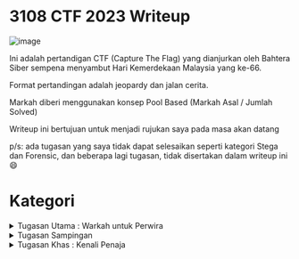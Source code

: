 # 3108 CTF 2023 Writeup

![image](https://github.com/6E3372/3108CTF-Writeup/assets/129729880/89686dcc-23e5-48cd-b175-81635b682df7)

Ini adalah pertandigan CTF (Capture The Flag) yang dianjurkan oleh Bahtera Siber sempena menyambut Hari Kemerdekaan Malaysia yang ke-66.

Format pertandingan adalah jeopardy dan jalan cerita.

Markah diberi menggunakan konsep Pool Based (Markah Asal / Jumlah Solved)

Writeup ini bertujuan untuk menjadi rujukan saya pada masa akan datang

p/s: ada tugasan yang saya tidak dapat selesaikan seperti kategori Stega dan Forensic, dan beberapa lagi tugasan, tidak disertakan dalam writeup ini😄

# Kategori
<details>
<summary>Tugasan Utama : Warkah untuk Perwira</summary>

  | Tugasan | Tahap Kesukaran |
  | --- | --- |
  | [Tugasan I : Seruan Perwira](https://github.com/6D756E6972/3108CTF/blob/main/Tugasan%20Utama/Tugasan%201%20%3A%20Seruan%20Perwira/Tugasan%201.md) | - |
  | [Tugasan II : Tali Barut](https://github.com/6D756E6972/3108CTF/blob/main/Tugasan%20Utama/Tugasan%202%20%3A%20Tali%20Barut/Tugasan%202.md) | - |
  | [Warkah Akhir](https://github.com/6D756E6972/3108CTF/blob/main/Tugasan%20Utama/Warkah%20Akhir/Warkah%20Akhir.md) | - |
  
</details>

<details>
<summary>Tugasan Sampingan</summary>
  <details>
  <summary>Web</summary>
    
  | Tugasan | Tahap Kesukaran |
  | --- | --- |
  | [Lemah](https://github.com/6D756E6972/3108CTF/blob/main/Web/Lemah/Lemah.md) | Mudah |
  | [Wantujus](https://github.com/6D756E6972/3108CTF/blob/main/Web/Wantujus/Wantujus.md) | Mudah |
  | [Wantusom](https://github.com/6D756E6972/3108CTF/blob/main/Web/Wantusom/Wantusom.md) | Mudah |
  | [Pantun Pantul](https://github.com/6D756E6972/3108CTF/blob/main/Web/Pantun%20Pantul/Pantun%20Pantul.md) | Sederhana |
  </details>

  <details>
  <summary>Reverse Engineering</summary>

  | Tugasan | Tahap Kesukaran |
  | --- | --- |
  | [Sarawak](https://github.com/6D756E6972/3108CTF/blob/main/Reverse%20Engineering/Sarawak/Sarawak.md) | Mudah | 
  | [Pa+rio+ik](https://github.com/6D756E6972/3108CTF/blob/main/Reverse%20Engineering/Pa%2Brio%2Bik/Pa%2Brio%2Bik.md) | Mudah|
  </details>
  
  <details>
  <summary>Cryptography</summary>

  | Tugasan | Tahap Kesukaran |
  | --- | --- |
  | [Nasihat](https://github.com/6D756E6972/3108CTF/blob/main/Cryptography/Nasihat/Nasihat.md) | Mudah |
  | [Selamat Malam](https://github.com/6D756E6972/3108CTF/blob/main/Cryptography/Selamat%20Malam/Selamat%20Malam.md) | Sederhana |
  | [1957bit](https://github.com/6D756E6972/3108CTF/blob/main/Cryptography/1957bit/1957bit.md) | Sederhana |
  </details>

  <details>
  <summary>Network</summary>

  | Tugasan | Tahap Kesukaran |
  | --- | --- |
  | [Johan](https://github.com/6D756E6972/3108CTF/blob/main/Network/Johan/Johan.md) | Mudah |
  | [Lagi-lagi Johan](https://github.com/6D756E6972/3108CTF/blob/main/Network/Lagi%20Lagi%20Johan/Lagi%20Lagi%20Johan.md) | Mudah |
  </details>

  <details>
  <summary>Misc</summary>

  | Tugasan | Tahap Kesukaran |
  | --- | --- |
  | [Mencari Rahsia Si Dia](https://github.com/6D756E6972/3108CTF/blob/main/Misc/Rahsia%20Si%20Dia/Rahsia%20Si%20Dia.md) | Mudah |
  | [3108 CTF Town](https://github.com/6D756E6972/3108CTF/blob/main/Misc/3108%20CTF%20Town/3108%20CTF%20Town.md) | Sederhana |
  </details>

   <details>
  <summary>Osint</summary>

  | Tugasan | Tahap Kesukaran |
  | --- | --- |
  | [Pertemuan Kapista : Babak I](https://github.com/6D756E6972/3108CTF/blob/main/OSINT/Pertemuan%20Kapista%20%3A%20Babak%20I/Babak%20I.md) | Mudah |
  | [Pertemuan Kapista : Babak II](https://github.com/6D756E6972/3108CTF/blob/main/OSINT/Pertemuan%20Kapista%20%3A%20Babak%20II/Babak%20II.md) | Mudah |
  | [Pertemuan Kapista : Finale](https://github.com/6D756E6972/3108CTF/blob/main/OSINT/Pertemuan%20Kapista%20%3A%20Finale/Finale.md) | Mudah |
  </details>
</details>

 <details>
 <summary>Tugasan Khas : Kenali Penaja</summary>
   
  | Tugasan | Tahap Kesukaran |
  | --- | --- |
  | [YAYASAN DIGITAL MALAYSIA](https://github.com/6D756E6972/3108CTF/blob/main/Tugasan%20Khas%20%3A%20Kenali%20Penaja/Yayasan%20DIgital%20Malaysia/YDM.md) | - |
  | [RE:HACK](https://github.com/6D756E6972/3108CTF/blob/main/Tugasan%20Khas%20%3A%20Kenali%20Penaja/Re%3AHack/Re%3AHack.md) | - |
  | [TENANG KOMUNITI](https://github.com/6D756E6972/3108CTF/blob/main/Tugasan%20Khas%20%3A%20Kenali%20Penaja/Tenang%20Komunitit/PARC.md) | - |
  | [ASK PENTEST](https://github.com/6D756E6972/3108CTF/blob/main/Tugasan%20Khas%20%3A%20Kenali%20Penaja/ASK%20Pentest/ASK%20Pentest.md) | - |
  | [SCAMGATE](https://github.com/6D756E6972/3108CTF/blob/main/Tugasan%20Khas%20%3A%20Kenali%20Penaja/Scamgate/Scamgate.md) | - |
 </details>

